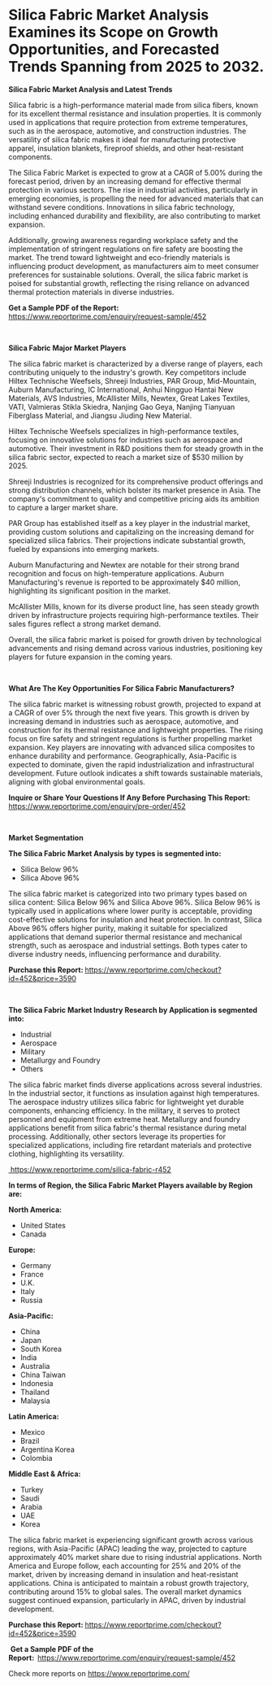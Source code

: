 <p><h1>Silica Fabric Market Analysis Examines its Scope on Growth Opportunities, and Forecasted Trends Spanning from 2025 to 2032.</h1></p><p><strong>Silica Fabric Market Analysis and Latest Trends</strong></p>
<p><p>Silica fabric is a high-performance material made from silica fibers, known for its excellent thermal resistance and insulation properties. It is commonly used in applications that require protection from extreme temperatures, such as in the aerospace, automotive, and construction industries. The versatility of silica fabric makes it ideal for manufacturing protective apparel, insulation blankets, fireproof shields, and other heat-resistant components.</p><p>The Silica Fabric Market is expected to grow at a CAGR of 5.00% during the forecast period, driven by an increasing demand for effective thermal protection in various sectors. The rise in industrial activities, particularly in emerging economies, is propelling the need for advanced materials that can withstand severe conditions. Innovations in silica fabric technology, including enhanced durability and flexibility, are also contributing to market expansion.</p><p>Additionally, growing awareness regarding workplace safety and the implementation of stringent regulations on fire safety are boosting the market. The trend toward lightweight and eco-friendly materials is influencing product development, as manufacturers aim to meet consumer preferences for sustainable solutions. Overall, the silica fabric market is poised for substantial growth, reflecting the rising reliance on advanced thermal protection materials in diverse industries.</p></p>
<p><strong>Get a Sample PDF of the Report:&nbsp;</strong> <a href="https://www.reportprime.com/enquiry/request-sample/452?utm_campaign=2441&utm_medium=2&utm_source=Github&utm_content=ia&utm_term=18032025&utm_id=silica-fabric">https://www.reportprime.com/enquiry/request-sample/452</a></p>
<p>&nbsp;</p>
<p><strong>Silica Fabric Major Market Players</strong></p>
<p><p>The silica fabric market is characterized by a diverse range of players, each contributing uniquely to the industry's growth. Key competitors include Hiltex Technische Weefsels, Shreeji Industries, PAR Group, Mid-Mountain, Auburn Manufacturing, IC International, Anhui Ningguo Hantai New Materials, AVS Industries, McAllister Mills, Newtex, Great Lakes Textiles, VATI, Valmieras Stikla Skiedra, Nanjing Gao Geya, Nanjing Tianyuan Fiberglass Material, and Jiangsu Jiuding New Material.</p><p>Hiltex Technische Weefsels specializes in high-performance textiles, focusing on innovative solutions for industries such as aerospace and automotive. Their investment in R&D positions them for steady growth in the silica fabric sector, expected to reach a market size of $530 million by 2025.</p><p>Shreeji Industries is recognized for its comprehensive product offerings and strong distribution channels, which bolster its market presence in Asia. The company's commitment to quality and competitive pricing aids its ambition to capture a larger market share.</p><p>PAR Group has established itself as a key player in the industrial market, providing custom solutions and capitalizing on the increasing demand for specialized silica fabrics. Their projections indicate substantial growth, fueled by expansions into emerging markets.</p><p>Auburn Manufacturing and Newtex are notable for their strong brand recognition and focus on high-temperature applications. Auburn Manufacturing's revenue is reported to be approximately $40 million, highlighting its significant position in the market.</p><p>McAllister Mills, known for its diverse product line, has seen steady growth driven by infrastructure projects requiring high-performance textiles. Their sales figures reflect a strong market demand.</p><p>Overall, the silica fabric market is poised for growth driven by technological advancements and rising demand across various industries, positioning key players for future expansion in the coming years.</p></p>
<p>&nbsp;</p>
<p><strong>What Are The Key Opportunities For Silica Fabric Manufacturers?</strong></p>
<p><p>The silica fabric market is witnessing robust growth, projected to expand at a CAGR of over 5% through the next five years. This growth is driven by increasing demand in industries such as aerospace, automotive, and construction for its thermal resistance and lightweight properties. The rising focus on fire safety and stringent regulations is further propelling market expansion. Key players are innovating with advanced silica composites to enhance durability and performance. Geographically, Asia-Pacific is expected to dominate, given the rapid industrialization and infrastructural development. Future outlook indicates a shift towards sustainable materials, aligning with global environmental goals.</p></p>
<p><strong>Inquire or Share Your Questions If Any Before Purchasing This Report:</strong> <a href="https://www.reportprime.com/enquiry/pre-order/452?utm_campaign=2441&utm_medium=2&utm_source=Github&utm_content=ia&utm_term=18032025&utm_id=silica-fabric">https://www.reportprime.com/enquiry/pre-order/452</a></p>
<p>&nbsp;</p>
<p><strong>Market Segmentation</strong></p>
<p><strong>The Silica Fabric Market Analysis by types is segmented into:</strong></p>
<p><ul><li>Silica Below 96%</li><li>Silica Above 96%</li></ul></p>
<p><p>The silica fabric market is categorized into two primary types based on silica content: Silica Below 96% and Silica Above 96%. Silica Below 96% is typically used in applications where lower purity is acceptable, providing cost-effective solutions for insulation and heat protection. In contrast, Silica Above 96% offers higher purity, making it suitable for specialized applications that demand superior thermal resistance and mechanical strength, such as aerospace and industrial settings. Both types cater to diverse industry needs, influencing performance and durability.</p></p>
<p><strong>Purchase this Report:&nbsp;</strong><a href="https://www.reportprime.com/checkout?id=452&price=3590&utm_campaign=2441&utm_medium=2&utm_source=Github&utm_content=ia&utm_term=18032025&utm_id=silica-fabric">https://www.reportprime.com/checkout?id=452&price=3590</a></p>
<p>&nbsp;</p>
<p><strong>The Silica Fabric Market Industry Research by Application is segmented into:</strong></p>
<p><ul><li>Industrial</li><li>Aerospace</li><li>Military</li><li>Metallurgy and Foundry</li><li>Others</li></ul></p>
<p><p>The silica fabric market finds diverse applications across several industries. In the industrial sector, it functions as insulation against high temperatures. The aerospace industry utilizes silica fabric for lightweight yet durable components, enhancing efficiency. In the military, it serves to protect personnel and equipment from extreme heat. Metallurgy and foundry applications benefit from silica fabric's thermal resistance during metal processing. Additionally, other sectors leverage its properties for specialized applications, including fire retardant materials and protective clothing, highlighting its versatility.</p></p>
<p><a href="https://www.reportprime.com/silica-fabric-r452?utm_campaign=2441&utm_medium=2&utm_source=Github&utm_content=ia&utm_term=18032025&utm_id=silica-fabric">&nbsp;https://www.reportprime.com/silica-fabric-r452</a></p>
<p><strong>In terms of Region, the Silica Fabric Market Players available by Region are:</strong></p>
<p>
    <p> <strong> North America: </strong>
        <ul>
            <li>United States</li>
            <li>Canada</li>
        </ul>
        </p> 
    <p> <strong> Europe: </strong>
        <ul>
            <li>Germany</li>
            <li>France</li>
            <li>U.K.</li>
            <li>Italy</li>
            <li>Russia</li>
        </ul>
        </p> 
    <p> <strong> Asia-Pacific: </strong>
        <ul>
            <li>China</li>
            <li>Japan</li>
            <li>South Korea</li>
            <li>India</li>
            <li>Australia</li>
            <li>China Taiwan</li>
            <li>Indonesia</li>
            <li>Thailand</li>
            <li>Malaysia</li>
        </ul>
        </p> 
    <p> <strong> Latin America: </strong>
        <ul>
            <li>Mexico</li>
            <li>Brazil</li>
            <li>Argentina Korea</li>
            <li>Colombia</li>
        </ul>
        </p> 
    <p> <strong> Middle East & Africa: </strong>
        <ul>
            <li>Turkey</li>
            <li>Saudi</li>
            <li>Arabia</li>
            <li>UAE</li>
            <li>Korea</li>
        </ul>
    </p>
    </p>
<p><p>The silica fabric market is experiencing significant growth across various regions, with Asia-Pacific (APAC) leading the way, projected to capture approximately 40% market share due to rising industrial applications. North America and Europe follow, each accounting for 25% and 20% of the market, driven by increasing demand in insulation and heat-resistant applications. China is anticipated to maintain a robust growth trajectory, contributing around 15% to global sales. The overall market dynamics suggest continued expansion, particularly in APAC, driven by industrial development.</p></p>
<p><strong>Purchase this Report: </strong><a href="https://www.reportprime.com/checkout?id=452&price=3590&utm_campaign=2441&utm_medium=2&utm_source=Github&utm_content=ia&utm_term=18032025&utm_id=silica-fabric">https://www.reportprime.com/checkout?id=452&price=3590</a></p>
<p>&nbsp;<strong>Get a Sample PDF of the Report:&nbsp;&nbsp;</strong><a href="https://www.reportprime.com/enquiry/request-sample/452?utm_campaign=2441&utm_medium=2&utm_source=Github&utm_content=ia&utm_term=18032025&utm_id=silica-fabric">https://www.reportprime.com/enquiry/request-sample/452</a></p>
<p><strong></strong></p>
<p>Check more reports on <a href="https://www.reportprime.com/?utm_campaign=2441&utm_medium=2&utm_source=Github&utm_content=ia&utm_term=18032025&utm_id=silica-fabric">https://www.reportprime.com/</a></p>